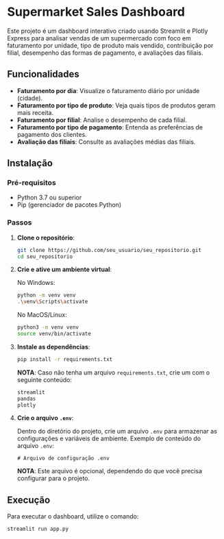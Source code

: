 # Supermarket Sales Dashboard

Este projeto é um dashboard interativo criado usando Streamlit e Plotly Express para analisar vendas de um supermercado com foco em faturamento por unidade, tipo de produto mais vendido, contribuição por filial, desempenho das formas de pagamento, e avaliações das filiais.

## Funcionalidades

- **Faturamento por dia**: Visualize o faturamento diário por unidade (cidade).
- **Faturamento por tipo de produto**: Veja quais tipos de produtos geram mais receita.
- **Faturamento por filial**: Analise o desempenho de cada filial.
- **Faturamento por tipo de pagamento**: Entenda as preferências de pagamento dos clientes.
- **Avaliação das filiais**: Consulte as avaliações médias das filiais.

## Instalação

### Pré-requisitos

- Python 3.7 ou superior
- Pip (gerenciador de pacotes Python)

### Passos

1. **Clone o repositório**:

    ```bash
    git clone https://github.com/seu_usuario/seu_repositorio.git
    cd seu_repositorio
    ```

2. **Crie e ative um ambiente virtual**:

    No Windows:

    ```bash
    python -m venv venv
    .\venv\Scripts\activate
    ```

    No MacOS/Linux:

    ```bash
    python3 -m venv venv
    source venv/bin/activate
    ```

3. **Instale as dependências**:

    ```bash
    pip install -r requirements.txt
    ```

    **NOTA**: Caso não tenha um arquivo `requirements.txt`, crie um com o seguinte conteúdo:

    ```bash
    streamlit
    pandas
    plotly
    ```

4. **Crie o arquivo `.env`**:

    Dentro do diretório do projeto, crie um arquivo `.env` para armazenar as configurações e variáveis de ambiente. Exemplo de conteúdo do arquivo `.env`:

    ```env
    # Arquivo de configuração .env
    ```

    **NOTA**: Este arquivo é opcional, dependendo do que você precisa configurar para o projeto.

## Execução

Para executar o dashboard, utilize o comando:

```bash
streamlit run app.py

